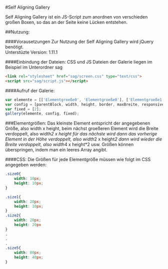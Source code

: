 #Self Aligning Gallery

Self Aligning Gallery ist ein JS-Script zum anordnen von verschieden großen Boxen, so das an der Seite keine Lücken entstehen.

##Nutzung:

####Vorausetzungen
Zur Nutzung der Self Aligning Gallery wird jQuery benötigt.  
Unterstüzte Version: 1.11.1

####Einbindung der Dateien:
CSS und JS Dateien der Galerie liegen im Beispiel im Unterordner sag
```html
<link rel="stylesheet" href="sag/screen.css" type="text/css">
<script src="sag/script.js"></script>
```

####Aufruf der Galerie:
```javascript
var elemente = [['Elementgroeße0', 'Elementgroeße0'], ['Elementgroeße1'], 'Elementgroeße2'];
var config = [parentBlock, width, height, border, maxBreite, responsiveBoolean];
var fixed = [2];
gallery(elemente, config, fixed);
```


###Elementgrößen:
Das kleinste Element entspricht der angegebenen Größe, also width x height,
beim nächst groeßeren Element wird die Breite verdoppelt, also width*2 x height
für das nächste wird dann das vorherige Element in der Höhe verdoppelt, also width*2 x height*2
dann wird wieder die Breite verdoppelt, also width*4 x height*2
usw.
Größen können überspringen, indem man ein leeres Array angibt. 

####CSS:
Die Größen für jede Elementgröße müssen wie folgt im CSS angegeben werden:
```css
.size0{
	width: 10px;
	height: 10px;
}

.size1{
	width: 20px;
	height: 10px;
}
.size2{
	width: 20px;
	height: 20px
}
.
.
.
.size5{
	width: 80px;
	height: 40px;
}
```
